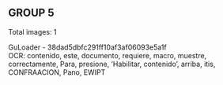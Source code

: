 ## GROUP 5
Total images: 1  

GuLoader - 38dad5dbfc291ff10af3af06093e5a1f  
OCR: contenido, este, documento, requiere, macro, muestre, correctamente, Para, presione, ‘Habilitar, contenido’, arriba, itis, CONFRAACION, Pano, EWIPT  

